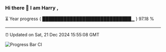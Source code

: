 ### Hi there 👋 I am Harry , 

⏳ Year progress { █████████████████████████████▁ } 97.18 %

---

⏰ Updated on Sat, 21 Dec 2024 15:55:08 GMT

![Progress Bar CI](https://github.com/duykhang68/duykhang68/workflows/Progress%20Bar%20CI/badge.svg)
